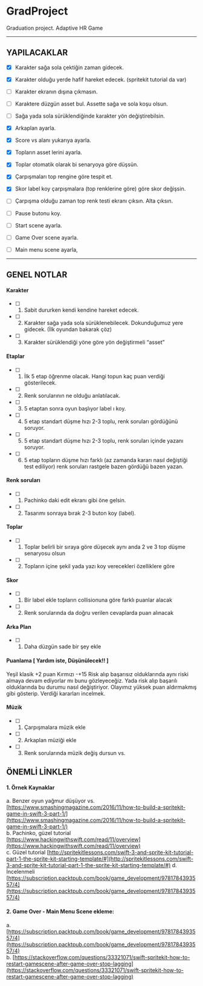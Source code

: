 # GradProject

Graduation project. Adaptive HR Game

______________________________________________________________________________________________________________________________

## YAPILACAKLAR


- [x] Karakter sağa sola çektiğin zaman gidecek. 
- [x] Karakter olduğu yerde hafif hareket edecek. (spritekit tutorial da var)
- [ ] Karakter ekranın dışına çıkmasın.
- [ ] Karaktere düzgün asset bul. Assette sağa ve sola koşu olsun.
- [ ] Sağa yada sola sürüklendiğinde karakter yön değiştirebilsin.

- [x] Arkaplan ayarla.
- [x] Score vs alanı yukarıya ayarla.

- [x] Topların asset lerini ayarla.
- [x] Toplar otomatik olarak bi senaryoya göre düşsün.

- [x] Çarpışmaları top rengine göre tespit et.

- [x] Skor label koy çarpışmalara (top renklerine göre) göre skor değişsin.

- [ ] Çarpışma olduğu zaman top renk testi ekranı çıksın. Alta çıksın.
- [ ] Pause butonu koy.
- [ ]  Start scene ayarla.
- [ ] Game Over scene ayarla.
- [ ] Main menu scene ayarla,

______________________________________________________________________________________________________________________________

## GENEL NOTLAR

#### Karakter

- [ ] 1.  Sabit dururken kendi kendine hareket edecek.
- [ ] 2.  Karakter sağa yada sola sürüklenebilecek. Dokunduğumuz yere gidecek. (İlk oyundan bakarak çöz)
- [ ] 3.  Karakter sürüklendiği yöne göre yön değiştirmeli “asset”

#### Etaplar

- [ ] 1.  İlk 5 etap öğrenme olacak. Hangi topun kaç puan verdiği gösterilecek.
- [ ] 2.  Renk sorularının ne olduğu anlatılacak.
- [ ] 3.  5 etaptan sonra oyun başlıyor label ı koy.
- [ ] 4.  5 etap standart düşme hızı 2-3 toplu, renk soruları gördüğünü soruyor.
- [ ] 5.  5 etap standart düşme hızı 2-3 toplu, renk soruları içinde yazanı soruyor.
- [ ] 6.  5 etap topların düşme hızı farklı (az zamanda kararı nasıl değiştiği test ediliyor) renk soruları rastgele bazen gördüğü bazen yazan.

#### Renk soruları

- [ ] 1.  Pachinko daki edit ekranı gibi öne gelsin.
- [ ] 2.  Tasarımı sonraya bırak 2-3 buton koy (label).

#### Toplar

- [ ] 1.  Toplar belirli bir sıraya göre düşecek aynı anda 2 ve 3 top düşme senaryosu olsun
- [ ] 2.  Topların içine şekil yada yazı koy verecekleri özelliklere göre

#### Skor

- [ ] 1.  Bir label ekle topların collisionuna göre farklı puanlar alacak
- [ ] 2.  Renk sorularında da doğru verilen cevaplarda puan alınacak

#### Arka Plan

- [ ] 1.  Daha düzgün sade bir şey ekle

#### Puanlama [ Yardım iste, Düşünülecek!! ] 

Yeşil klasik +2 puan Kırmızı -+15 Risk alıp başarısız olduklarında aynı riski almaya devam ediyorlar mı bunu gözleyeceğiz. Yada risk alıp başarılı olduklarında bu durumu nasıl değiştiriyor. Olayımız yüksek puan aldırmakmış gibi gösterip. Verdiği kararları incelmek.

#### Müzik

- [ ] 1.  Çarpışmalara müzik ekle
- [ ] 2.  Arkaplan müziği ekle
- [ ] 3.  Renk sorularında müzik değiş dursun vs.

## ÖNEMLİ LİNKLER

#### 1.  Örnek Kaynaklar 
a. Benzer oyun yağmur düşüyor vs.  [https://www.smashingmagazine.com/2016/11/how-to-build-a-spritekit-game-in-swift-3-part-1/](https://www.smashingmagazine.com/2016/11/how-to-build-a-spritekit-game-in-swift-3-part-1/)  
b. Pachinko, güzel tutorial  [https://www.hackingwithswift.com/read/11/overview](https://www.hackingwithswift.com/read/11/overview)  
c. Güzel tutorial 
[http://spritekitlessons.com/swift-3-and-sprite-kit-tutorial-part-1-the-sprite-kit-starting-template/#](http://spritekitlessons.com/swift-3-and-sprite-kit-tutorial-part-1-the-sprite-kit-starting-template/#)
d. İncelenmeli  [https://subscription.packtpub.com/book/game_development/9781784393557/4](https://subscription.packtpub.com/book/game_development/9781784393557/4)

#### 2.  Game Over - Main Menu Scene ekleme: 
a.  [https://subscription.packtpub.com/book/game_development/9781784393557/4](https://subscription.packtpub.com/book/game_development/9781784393557/4)  
b. 
[https://stackoverflow.com/questions/33321071/swift-spritekit-how-to-restart-gamescene-after-game-over-stop-lagging](https://stackoverflow.com/questions/33321071/swift-spritekit-how-to-restart-gamescene-after-game-over-stop-lagging)
